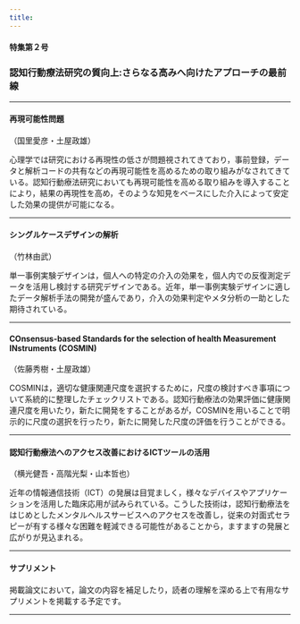 ```yaml
---
title: 
---
```


#### 特集第２号

### **認知行動療法研究の質向上:さらなる高みへ向けたアプローチの最前線**

-----

#### 再現可能性問題  
（国里愛彦・土屋政雄）	

心理学では研究における再現性の低さが問題視されてきており，事前登録，データと解析コードの共有などの再現可能性を高めるための取り組みがなされてきている。認知行動療法研究においても再現可能性を高める取り組みを導入することにより，結果の再現性を高め，そのような知見をベースにした介入によって安定した効果の提供が可能になる。

-----

#### シングルケースデザインの解析  
（竹林由武）

単一事例実験デザインは，個人への特定の介入の効果を，個人内での反復測定データを活用し検討する研究デザインである。近年，単一事例実験デザインに適したデータ解析手法の開発が盛んであり，介入の効果判定やメタ分析の一助とした期待されている。

-----

#### COnsensus-based Standards for the selection of health Measurement INstruments (COSMIN)  
（佐藤秀樹・土屋政雄）

COSMINは，適切な健康関連尺度を選択するために，尺度の検討すべき事項について系統的に整理したチェックリストである。認知行動療法の効果評価に健康関連尺度を用いたり，新たに開発をすることがあるが，COSMINを用いることで明示的に尺度の選択を行ったり，新たに開発した尺度の評価を行うことができる。

-----

#### 認知行動療法へのアクセス改善におけるICTツールの活用  
（横光健吾・高階光梨・山本哲也）

近年の情報通信技術（ICT）の発展は目覚ましく，様々なデバイスやアプリケーションを活用した臨床応用が試みられている。こうした技術は，認知行動療法をはじめとしたメンタルヘルスサービスへのアクセスを改善し，従来の対面式セラピーが有する様々な困難を軽減できる可能性があることから，ますますの発展と広がりが見込まれる。

-----

#### サプリメント
掲載論文において，論文の内容を補足したり，読者の理解を深める上で有用なサプリメントを掲載する予定です。



----
